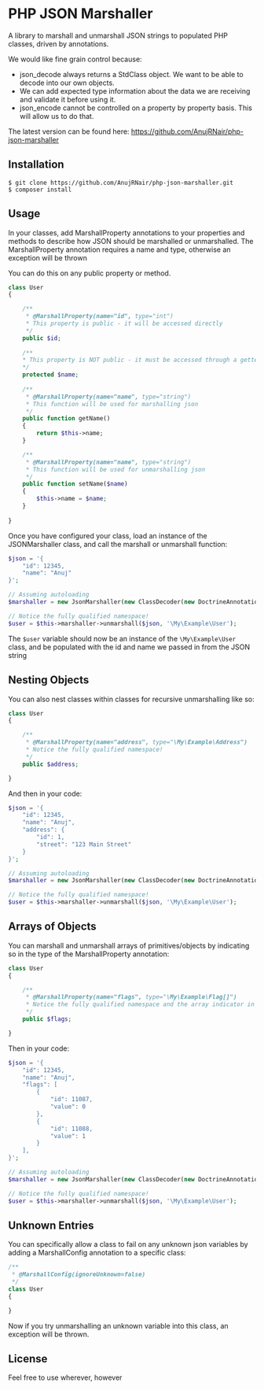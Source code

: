PHP JSON Marshaller
===================

A library to marshall and unmarshall JSON strings to populated PHP classes, driven by annotations.

We would like fine grain control because:
* json_decode always returns a StdClass object. We want to be able to decode into our own objects.
* We can add expected type information about the data we are receiving and validate it before using it.
* json_encode cannot be controlled on a property by property basis. This will allow us to do that.

The latest version can be found here: https://github.com/AnujRNair/php-json-marshaller

Installation
-------------------

    $ git clone https://github.com/AnujRNair/php-json-marshaller.git
    $ composer install

Usage
-------------------

In your classes, add MarshallProperty annotations to your properties and methods to describe how JSON should be marshalled or unmarshalled.
The MarshallProperty annotation requires a name and type, otherwise an exception will be thrown

You can do this on any public property or method.

```php
class User
{

    /**
     * @MarshallProperty(name="id", type="int")
     * This property is public - it will be accessed directly
     */
    public $id;
    
    /**
    * This property is NOT public - it must be accessed through a getter (marshalling) or a setter (unmarshalling)
    */
    protected $name;
    
    /**
     * @MarshallProperty(name="name", type="string")
     * This function will be used for marshalling json
     */
    public function getName()
    {
        return $this->name;
    }

    /**
     * @MarshallProperty(name="name", type="string")
     * This function will be used for unmarshalling json
     */
    public function setName($name)
    {
        $this->name = $name;
    }
    
}
```

Once you have configured your class, load an instance of the JSONMarshaller class, and call the marshall or unmarshall function:

```php
$json = '{
    "id": 12345,
    "name": "Anuj"
}';

// Assuming autoloading
$marshaller = new JsonMarshaller(new ClassDecoder(new DoctrineAnnotationReader()));

// Notice the fully qualified namespace!
$user = $this->marshaller->unmarshall($json, '\My\Example\User');
```

The `$user` variable should now be an instance of the `\My\Example\User` class, and be populated with the id and name we passed in from the JSON string

Nesting Objects
-------------------

You can also nest classes within classes for recursive unmarshalling like so:

```php
class User
{

    /**
     * @MarshallProperty(name="address", type="\My\Example\Address")
     * Notice the fully qualified namespace!
     */
    public $address;

}
```

And then in your code:

```php
$json = '{
    "id": 12345,
    "name": "Anuj",
    "address": {
        "id": 1,
        "street": "123 Main Street"
    }
}';

// Assuming autoloading
$marshaller = new JsonMarshaller(new ClassDecoder(new DoctrineAnnotationReader()));

// Notice the fully qualified namespace!
$user = $this->marshaller->unmarshall($json, '\My\Example\User');
```

Arrays of Objects
-------------------

You can marshall and unmarshall arrays of primitives/objects by indicating so in the type of the MarshallProperty annotation:

```php
class User
{

    /**
     * @MarshallProperty(name="flags", type="\My\Example\Flag[]")
     * Notice the fully qualified namespace and the array indicator in the type
     */
    public $flags;

}
```

Then in your code:

```php
$json = '{
    "id": 12345,
    "name": "Anuj",
    "flags": [
        {
            "id": 11087,
            "value": 0
        },
        {
            "id": 11088,
            "value": 1
        }
    ],
}';

// Assuming autoloading
$marshaller = new JsonMarshaller(new ClassDecoder(new DoctrineAnnotationReader()));

// Notice the fully qualified namespace!
$user = $this->marshaller->unmarshall($json, '\My\Example\User');
```

Unknown Entries
-------------------

You can specifically allow a class to fail on any unknown json variables by adding a MarshallConfig annotation to a specific class:

```php
/**
 * @MarshallConfig(ignoreUnknown=false)
 */
class User
{

}
```

Now if you try unmarshalling an unknown variable into this class, an exception will be thrown.

License
-------------------

Feel free to use wherever, however